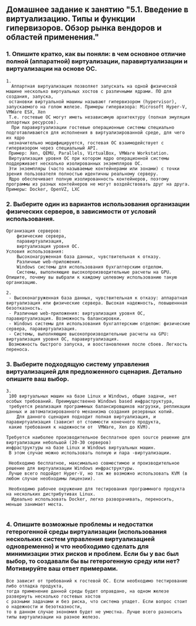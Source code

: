 ## Домашнее задание к занятию "5.1. Введение в виртуализацию. Типы и функции гипервизоров. Обзор рынка вендоров и областей применения."

### 1. Опишите кратко, как вы поняли: в чем основное отличие полной (аппаратной) виртуализации, паравиртуализации и виртуализации на основе ОС.
```
1.
  Аппартная виртуализация позволяет запускать на одной физической машине несколько виртуальных хостов с различными ядрами. ПО для создания, запуска,
 остановки виртуальной машины называют гипервизором (hypervisor), запускаемого на голом железе. Примеры гипервизора: Microsoft Hyper-V, VMWare ESX, Xen
 Т.е. гостевые ОС могут иметь независимую архитектуру (полная эмуляция аппартных ресурсов).
  При паравиртуализации гостевые операционные системы специально подготавливаются для исполнения в виртуализированной среде, для чего их ядро 
 незначительно модифицируется, гостевая ОС взаимодействует с гипервизором через специальный API.  
 Пример: Xen, QEMU, Parallels, VirtualBox, VMWare Workstation.
 Виртуализация уровня ОС при котором ядро операционной системы поддерживает несколько изолированных экземпляров ОС.
 Эти экземпляры (часто называемые контейнерами или зонами) с точки зрения пользователя полностью идентичны реальному серверу.
 Ядро обеспечивает полную изолированность контейнеров, поэтому программы из разных контейнеров не могут воздействовать друг на друга. Примеры: Docker, OpenVZ, LXC
``` 
### 2. Выберите один из вариантов использования организации физических серверов, в зависимости от условий использования.
``` 
Организация серверов:
    физические сервера,
    паравиртуализация,
    виртуализация уровня ОС.
Условия использования:
    Высоконагруженная база данных, чувствительная к отказу.
    Различные web-приложения.
    Windows системы для использования бухгалтерским отделом.
    Системы, выполняющие высокопроизводительные расчеты на GPU.
Опишите, почему вы выбрали к каждому целевому использованию такую организацию.
```
````
2. 
 - Высоконагруженная база данных, чувствительная к отказу: aппаратная виртуализация или физические сервера. Высокая надежность, повышеннная безотказность.
 - Различные web-приложения: виртуализация уровня ОС, паравиртуализация. Возможность балансировки.
 - Windows системы для использования бухгалтерским отделом: физические сервера, паравиртуализация.
 - Системы, выполняющие высокопроизводительные расчеты на GPU: виртуализация уровня ОС, паравиртуализация. 
 Возможность быстрого запуска, и воостановления после сбоев. Легкость переноса.
````

### 3. Выберите подходящую систему управления виртуализацией для предложенного сценария. Детально опишите ваш выбор.
```
3.
 100 виртуальных машин на базе Linux и Windows, общие задачи, нет особых требований. Преимущественно Windows based инфраструктура,
 требуется реализация программных балансировщиков нагрузки, репликации данных и автоматизированного механизма создания резервных копий.
    Для данного сценария подходит полная виртуализация, и паравиртуализация (зависит от стоимости конечного продукта, 
 какие требования к надежности от  VMWare, Xen до KVM). 

Требуется наиболее производительное бесплатное open source решение для виртуализации небольшой (20-30 серверов) 
инфраструктуры на базе Linux и Windows виртуальных машин.
 В этом случае можно использовать полную и пара -виртуализации.
 
 Необходимо бесплатное, максимально совместимое и производительное решение для виртуализации Windows инфраструктуры.
 Лучше всего подойдет Hyper-V, но так же возможно использовать KVM (в любом случае необходимы лицензии). 
 
 Необходимо рабочее окружение для тестирования программного продукта на нескольких дистрибутивах Linux.
  Идеально использовать Docker, легко разворачивать, переносить, меньше занимает места.
 
```
### 4. Опишите возможные проблемы и недостатки гетерогенной среды виртуализации (использования нескольких систем управления виртуализацией одновременно) и что необходимо сделать для минимизации этих рисков и проблем. Если бы у вас был выбор, то создавали бы вы гетерогенную среду или нет? Мотивируйте ваш ответ примерами.
```
Все зависит от требований к гостевой ОС. Если необходимо тестирование либо отладка продукта, 
тогда применение данной среды будет оправдано, на одном железе развернуть несколько гостевых хостов
с разными задачами и без риска, что система упадет. Если вопрос стоит о надежности и безотказности, 
то в данном случае экономия будет не уместна. Лучше всего разносить типы виртуализации на разное железо.
```
